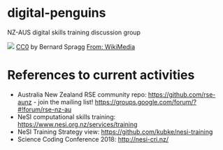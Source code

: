 # digital-penguins
NZ-AUS digital skills training discussion group

![](https://upload.wikimedia.org/wikipedia/commons/thumb/7/72/The_yellow-eyed_penguin._NZ_%2826256510661%29.jpg/640px-The_yellow-eyed_penguin._NZ_%2826256510661%29.jpg) 
[CC0](https://creativecommons.org/publicdomain/zero/1.0/deed.en) by Bernard Spragg [From: WikiMedia](https://commons.wikimedia.org/wiki/File:The_yellow-eyed_penguin._NZ_(26256510661).jpg)



# References to current activities
* Australia New Zealand RSE community repo: https://github.com/rse-aunz - join the mailing list! https://groups.google.com/forum/?#!forum/rse-nz-au
* NeSI computational skills training: https://www.nesi.org.nz/services/training
* NeSI Training Strategy view: https://github.com/kubke/nesi-training
* Science Coding Conference 2018: http://nesi-cri.nz/
